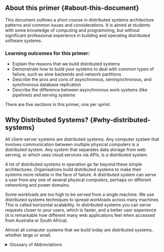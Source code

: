 <!--forhugo
+++
title="Distributed Software Systems Architecture"
+++
forhugo-->

## About this primer {#about-this-document}

This document outlines a short course in distributed systems architecture patterns and common issues and considerations. It is aimed at students with some knowledge of computing and programming, but without significant professional experience in building and operating distributed software systems.

### Learning outcomes for this primer:

- Explain the reasons that we build distributed systems
- Demonstrate how to build your systems to deal with common types of failure, such as slow backends and network partitions
- Describe the pros and cons of asynchronous, semisynchronous, and synchronous database replication
- Describe the difference between asynchronous work systems (like pipelines) and serving systems

There are five sections in this primer, one per sprint.

## Why Distributed Systems? {#why-distributed-systems}

All client-server systems are distributed systems. Any computer system that involves communication between multiple physical computers is a distributed system. Any system that separates data storage from web serving, or which uses cloud services via APIs, is a distributed system.

A lot of distributed systems in operation go far beyond these simple architectures. Organisations build distributed systems to make their systems more reliable in the face of failure. A distributed system can serve a user from any one of several physical computers, perhaps on different networking and power domains.

Some workloads are too high to be served from a single machine. We use distributed systems techniques to spread workloads across many machines This is called horizontal scalability. In distributed systems you can serve requests closer to your users, which is faster, and a better user experience (it is remarkable how different many web applications feel when accessed from Australia or South Africa).

Almost all computer systems that we build today are distributed systems, whether large or small.

<details><summary>Glossary of Abbreviations</summary>
API
: Application Programming Interface

CAP
: Consistency Availability Partition tolerance

CDN
: Content Delivery Network

CRUD
: Create Read Update Delete

CPU
: Central Processing Unit

DDoS
: Distributed Denial of Service

DNS
: Domain Name System

gRPC
: google Remote Procedure Call

HTTP
: Hypertext Transfer Protocol

HTTP2
: Hypertext Transfer Protocol 2

ID
: Identity

LB
: Load Balancer

mTLS
: mutual Transport Layer Security

QUIC
: Quick UDP Internet Connections

RPC
: Remote Procedure Call

SSL
: Secure Socket Layer

TCP
: Transmission Control Protocol

TLS
: Transport Layer Security

TTL
: Time To Live

UDP
: User Datagram Protocol

2PC
: 2 Phase Commit

3PC
: 3 Phase Commit

</details>
